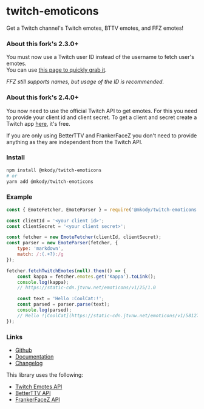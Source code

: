 # twitch-emoticons

Get a Twitch channel's Twitch emotes, BTTV emotes, and FFZ emotes!

### About this fork's 2.3.0+
You must now use a Twitch user ID instead of the username to fetch user's emotes.  
You can use [this page to quickly grab it](https://s.kdy.ch/twitchid/).

_FFZ still supports names, but usage of the ID is recommended._

### About this fork's 2.4.0+
You now need to use the official Twitch API to get emotes. For this you need to provide your client id and client secret.
To get a client and secret create a Twitch app [here](https://dev.twitch.tv/console/apps/create), it's free.

If you are only using BetterTTV and FrankerFaceZ you don't need to provide anything as they are independent from the Twitch API.

### Install
```sh
npm install @mkody/twitch-emoticons
# or
yarn add @mkody/twitch-emoticons
```

### Example

```js
const { EmoteFetcher, EmoteParser } = require('@mkody/twitch-emoticons');

const clientId = '<your client id>';
const clientSecret = '<your client secret>';

const fetcher = new EmoteFetcher(clientId, clientSecret);
const parser = new EmoteParser(fetcher, {
    type: 'markdown',
    match: /:(.+?):/g
});

fetcher.fetchTwitchEmotes(null).then(() => {
    const kappa = fetcher.emotes.get('Kappa').toLink();
    console.log(kappa);
    // https://static-cdn.jtvnw.net/emoticons/v1/25/1.0

    const text = 'Hello :CoolCat:!';
    const parsed = parser.parse(text);
    console.log(parsed);
    // Hello ![CoolCat](https://static-cdn.jtvnw.net/emoticons/v1/58127/1.0 "CoolCat")!
});
```

### Links

- [Github](https://github.com/mkody/twitch-emoticons)
- [Documentation](https://mkody.github.io/twitch-emoticons/)
- [Changelog](https://github.com/mkody/twitch-emoticons/releases)

This library uses the following:
- [Twitch Emotes API](https://twitchemotes.com/apidocs)
- [BetterTTV API](https://betterttv.com/)
- [FrankerFaceZ API](http://www.frankerfacez.com/developers)
